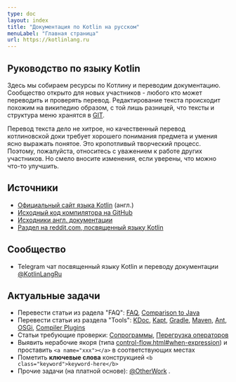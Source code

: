 ```yaml
---
type: doc
layout: index
title: "Документация по Kotlin на русском"
menuLabel: "Главная страница"
url: https://kotlinlang.ru
---
```



## Руководство по языку Kotlin

Здесь мы собираем ресурсы по Котлину и переводим документацию. Сообщество открыто для новых участников - любого кто может переводить и проверять перевод. Редактирование текста происходит похожим на википедию образом, с той лишь разницей, что тексты и структура меню хранятся в [GIT](https://github.com/phplego/kotlin.su).

Перевод текста дело не хитрое, но качественный перевод котлиновской доки требует хорошего понимания предмета и умения ясно выражать понятое. Это кропотливый творческий процесс. Поэтому, пожалуйста, относитесь с уважением к работе других участников. Но смело вносите изменения, если уверены, что можно что-то улучшить.


## Источники

* [Официальный сайт языка Kotlin](https://kotlinlang.org) (англ.)
* [Исходный код компилятора на GitHub](https://github.com/JetBrains/kotlin)
* [Исходники англ. документации](https://github.com/JetBrains/kotlin-web-site/tree/master/pages/docs/reference)
* [Раздел на reddit.com, посвященный языку Kotlin](https://www.reddit.com/r/Kotlin)

## Сообщество
* Telegram чат посвященный языку Kotlin и переводу документации [@KotlinLangRu](https://t.me/KotlinLangRu)

## Актуальные задачи
* Перевести статьи из радела "FAQ": [FAQ](https://kotlinlang.org/docs/reference/faq.html), [Comparison to Java](https://kotlinlang.org/docs/reference/comparison-to-java.html)
* Перевести статьи из раздела "Tools": [KDoc](https://kotlinlang.org/docs/reference/kotlin-doc.html), [Kapt](https://kotlinlang.org/docs/reference/kapt.html), [Gradle](https://kotlinlang.org/docs/reference/using-gradle.html), [Maven](https://kotlinlang.org/docs/reference/using-maven.html), [Ant](https://kotlinlang.org/docs/reference/using-ant.html), [OSGi](https://kotlinlang.org/docs/reference/kotlin-osgi.html), [Compiler Plugins](https://kotlinlang.org/docs/reference/compiler-plugins.html)
* Статьи требующие проверки: [Сопрограммы](/docs/reference/coroutines.html), [Перегрузка операторов](https://kotlinlang.ru/docs/reference/operator-overloading.html)
* Выявить нерабочие якоря (типа [control-flow.html#when-expression](/docs/reference/control-flow.html#when-expression)) и проставить `<a name="xxx"></a>` в соответствующих местах
* Пометить <b class="keyword">ключевые слова</b> конструкцией `<b class="keyword">keyword-here</b>`
* Прочие задачи (на платной основе): [@OtherWork](https://t.me/OtherWork) . 
